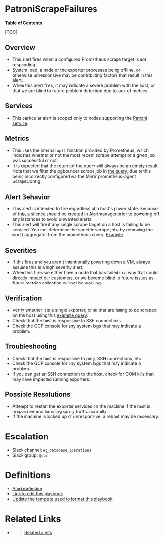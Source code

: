 # PatroniScrapeFailures

**Table of Contents**

[TOC]

## Overview

- This alert fires when a configured Prometheus scrape target is not responding.
- System load, a node or the exporter processes being offline, or otherwise unresponsive may be contributing factors that result in this alert.
- When this alert fires, it may indicate a severe problem with the host, or that we are blind to future problem detection due to lack of metrics.

## Services

- This particular alert is scoped only to nodes supporting the [Patroni service](https://gitlab.com/gitlab-com/runbooks/-/blob/master/docs/patroni/README.md?ref_type=heads).

## Metrics

- This uses the internal `up()` function provided by Prometheus, which indicates whether or not the most recent scrape attempt of a given job was successful or not.
- It is expected that the return of the query will always be an empty result. Note that we filter the pgbouncer scrape job in [the query](), due to this being incorrectly configured via the Mimir prometheus-agent ScrapeConfig.

## Alert Behavior

- This alert is intended to fire regardless of a host's power state. Because of this, a silence should be created in Alertmanager prior to powering off any instances to avoid unwanted alerts.
- This alert will fire if any single scrape target on a host is failing to be scraped. You can determine the specific scrape jobs by removing the `min()` aggregator from the prometheus query. [Example](https://dashboards.gitlab.net/explore?schemaVersion=1&panes=%7B%22sgo%22:%7B%22datasource%22:%22mimir-gitlab-gprd%22,%22queries%22:%5B%7B%22refId%22:%22A%22,%22expr%22:%22up%7Bfqdn%3D~%5C%22patroni.%2A%5C%22,%20job%21~%5C%22.%2Apgbouncer%5C%22,%20env%3D%5C%22gprd%5C%22%7D%20%3D%3D%200%22,%22range%22:true,%22instant%22:true,%22datasource%22:%7B%22type%22:%22prometheus%22,%22uid%22:%22mimir-gitlab-gprd%22%7D,%22editorMode%22:%22code%22,%22legendFormat%22:%22__auto%22%7D%5D,%22range%22:%7B%22from%22:%22now-1h%22,%22to%22:%22now%22%7D%7D%7D&orgId=1)

## Severities

- If this fires and you aren't intentionally powering down a VM, always assume this is a high severity alert.
- When this fires we either have a node that has failed in a way that could directly impact our customers, or we become blind to future issues as future metrics collection will not be working.

## Verification

- Verify whether it is a single exporter, or all that are failing to be scraped on the host using this [example query](https://dashboards.gitlab.net/explore?schemaVersion=1&panes=%7B%22sgo%22:%7B%22datasource%22:%22mimir-gitlab-gprd%22,%22queries%22:%5B%7B%22refId%22:%22A%22,%22expr%22:%22up%7Bfqdn%3D~%5C%22patroni.%2A%5C%22,%20job%21~%5C%22.%2Apgbouncer%5C%22,%20env%3D%5C%22gprd%5C%22%7D%20%3D%3D%200%22,%22range%22:true,%22instant%22:true,%22datasource%22:%7B%22type%22:%22prometheus%22,%22uid%22:%22mimir-gitlab-gprd%22%7D,%22editorMode%22:%22code%22,%22legendFormat%22:%22__auto%22%7D%5D,%22range%22:%7B%22from%22:%22now-1h%22,%22to%22:%22now%22%7D%7D%7D&orgId=1).
- Check that the host is responsive to SSH connections.
- Check the GCP console for any system logs that may indicate a problem.

## Troubleshooting

- Check that the host is responsive to ping, SSH connections, etc.
- Check the GCP console for any system logs that may indicate a problem.
- If you can get an SSH connection to the host, check for OOM kills that may have impacted running exporters.

## Possible Resolutions

- Attempt to restart the exporter services on the machine if the host is responsive and handling query traffic normally.
- If the machine is locked up or unresponsive, a reboot may be necessary.

# Escalation

- Slack channel: `#g_database_operations`
- Slack group: `@dbo`

# Definitions

- [Alert definition](https://gitlab.com/gitlab-com/runbooks/-/blob/master/mimir-rules/gitlab-gprd/patroni/PatroniScrapeFailures.yml)
- [Link to edit this playbook](https://gitlab.com/gitlab-com/runbooks/-/tree/master/docs/patroni/alerts/PatroniScrapeFailures.md?ref_type=heads)
- [Update the template used to format this playbook](https://gitlab.com/gitlab-com/runbooks/-/edit/master/docs/template-alert-playbook.md?ref_type=heads)

# Related Links

- > [Related alerts](https://gitlab.com/gitlab-com/runbooks/-/tree/master/docs/patroni/alerts?ref_type=heads)
